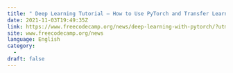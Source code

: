 ```yaml
---
title: " Deep Learning Tutorial – How to Use PyTorch and Transfer Learning to Diagnose COVID-19 Patients "
date: 2021-11-03T19:49:35Z
link: https://www.freecodecamp.org/news/deep-learning-with-pytorch/?utm_medium=RSS&utm_source=news.12bit.vn
site: www.freecodecamp.org/news
language: English
category:
  -   
draft: false
---
```

